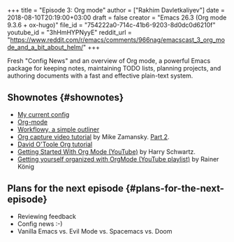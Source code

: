 +++
title = "Episode 3: Org mode"
author = ["Rakhim Davletkaliyev"]
date = 2018-08-10T20:19:00+03:00
draft = false
creator = "Emacs 26.3 (Org mode 9.3.6 + ox-hugo)"
file_id = "754222a0-714c-41b6-9203-8d0dc0d6210f"
youtube_id = "3hHmHYPNyyE"
reddit_url = "https://www.reddit.com/r/emacs/comments/966nag/emacscast_3_org_mode_and_a_bit_about_helm/"
+++

Fresh "Config News" and an overview of Org mode, a powerful Emacs package for keeping notes, maintaining TODO lists, planning projects, and authoring documents with a fast and effective plain-text system.


## Shownotes {#shownotes}

-   [My current config](https://github.com/freetonik/emacs-dotfiles)
-   [Org-mode](https://orgmode.org/)
-   [Workflowy, a simple outliner](https://workflowy.com/)
-   [Org capture video tutorial](http://cestlaz.github.io/posts/using-emacs-23-capture-1/) by Mike Zamansky. [Part 2](http://cestlaz.github.io/posts/using-emacs-24-capture-2/#.WERjG3eZOuU).
-   [David O'Toole Org tutorial](https://orgmode.org/worg/org-tutorials/orgtutorial%5Fdto.html)
-   [Getting Started With Org Mode (YouTube)](https://www.youtube.com/watch?v=SzA2YODtgK4) by Harry Schwartz.
-   [Getting yourself organized with OrgMode (YouTube playlist)](https://www.youtube.com/watch?v=sQS06Qjnkcc&list=PLVtKhBrRV%5FZkPnBtt%5FTD1Cs9PJlU0IIdE) by Rainer König


## Plans for the next episode {#plans-for-the-next-episode}

-   Reviewing feedback
-   Config news :-)
-   Vanilla Emacs vs. Evil Mode vs. Spacemacs vs. Doom
